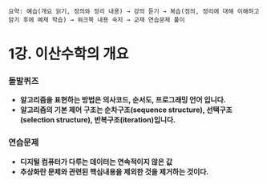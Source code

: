 ```
요약: 예습(개요 읽기, 정의와 정리 내용) → 강의 듣기 → 복습(정의, 정리에 대해 이해하고 암기 후에 예제 학습) → 워크북 내용 숙지 → 교재 연습문제 풀이
```

# 1강. 이산수학의 개요

### 돌발퀴즈

- **알고리즘을 표현하는 방법은 의사코드, 순서도, 프로그래밍 언어 입니다.**
- **알고리즘의 기본 제어 구조는 순차구조(sequence structure), 선택구조(selection structure), 반복구조(iteration)입니다.**

### 연습문제

- **디지털 컴퓨터가 다루는 데이터는 연속적이지 않은 값**
- **추상화란 문제와 관련된 핵심내용을 제외한 것을 제거하는 것이다.**
